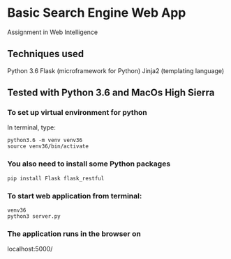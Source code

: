 # Basic Search Engine Web App

Assignment in Web Intelligence

## Techniques used
Python 3.6
Flask (microframework for Python)
Jinja2 (templating language)

## Tested with Python 3.6 and MacOs High Sierra

### To set up virtual environment for python
In terminal, type:
```
python3.6 -m venv venv36
source venv36/bin/activate
```

### You also need to install some Python packages
```
pip install Flask flask_restful
```

### To start web application from terminal:
```
venv36
python3 server.py
```

### The application runs in the browser on
localhost:5000/
